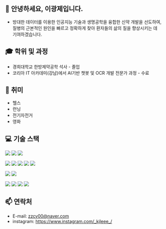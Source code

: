 ## 👋 안녕하세요, 이광제입니다. 
- 방대한 데이터를 이용한 인공지능 기술과 생명공학을 융합한 신약 개발을 선도하여,
    질병의 근본적인 원인을 빠르고 정확하게 찾아 환자들의 삶의 질을 향상시키는 데 기여하겠습니다.

## 🎓 학위 및 과정
- 경희대학교 한방제약공학 석사 - 졸업
- 코리아 IT 아카데미(강남)에서 AI기반 챗봇 및 OCR 개발 전문가 과정 - 수료

## 👀 취미
- 헬스
- 런닝
- 전기자전거
- 영화

## 💻 기술 스택

<img src="https://img.shields.io/badge/HTML5-E34F26?style=flat-square&logo=html5&logoColor=white"/> <img src="https://img.shields.io/badge/CSS3-1572B6?style=flat-square&logo=css3&logoColor=white"/> <img src="https://img.shields.io/badge/JavaScript-F7DF1E?style=flat-square&logo=javascript&logoColor=black"/> 

<img src="https://img.shields.io/badge/Python-3776AB?style=flat-square&logo=Python&logoColor=white"/> <img src="https://img.shields.io/badge/Node.js-339933?style=flat-square&logo=Node.js&logoColor=white"/> <img src="https://img.shields.io/badge/YOLO-4479A1?style=flat-square&logo=YOLO&logoColor=white"/> <img src="https://img.shields.io/badge/PyTorch-E34F26?style=flat-square&logo=PyTorch&logoColor=white"/> <img src="https://img.shields.io/badge/OpenCV-000000?style=flat-square&logo=OpenCV&logoColor=white"/>



<img src="https://img.shields.io/badge/MongoDB-47A248?style=style=for-the-badge&logo=MongoDB&logoColor=white"/> <img src="https://img.shields.io/badge/MySQL-4479A1?style=flat-square&logo=MySQL&logoColor=white"/>

<img src="https://img.shields.io/badge/Google Colab-F9AB00?style=flat-square&logo=Google Colab&logoColor=white"/> <img src="https://img.shields.io/badge/PyCharm-000000?style=flat-square&logo=PyCharm&logoColor=white"/> <img src="https://img.shields.io/badge/Jupyter-E34F26??style=flat-square&logo=Jupyter&logoColor=white"/> <img src="https://img.shields.io/badge/VScode-4479A1?style=flat-square&logo=VScode&logoColor=white"/> 

## 📫 연락처
- E-mail: zzcv00@naver.com
- instagram: https://www.instagram.com/_kjleee_/




